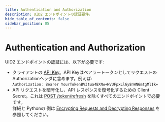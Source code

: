 ```yaml
---
title: Authentication and Authorization
description: UID2 エンドポイントの認証要件。
hide_table_of_contents: false
sidebar_position: 05
---
```


# Authentication and Authorization

UID2 エンドポイントの認証には、以下が必要です:

- クライアントの [API Key](gs-api-keys.md)。API KeyはベアラートークンとしてリクエストのAuthorizationヘッダに含めます。例えば:<br/>
  `Authorization: Bearer YourTokenBV3tua4BXNw+HVUFpxLlGy8nWN6mtgMlIk=`
- API リクエストを暗号化し、API レスポンスを復号化するための Client Secret。これは [POST /token/refresh](endpoints/post-token-refresh.md) を除くすべてのエンドポイントで必要です。<br/>詳細と Pythonの 例は [Encrypting Requests and Decrypting Responses](gs-encryption-decryption.md) を参照してください。